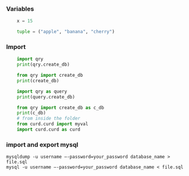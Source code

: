 ### Variables
```py
    x = 15

    tuple = ("apple", "banana", "cherry")
```

### Import 
```py
    import qry
    print(qry.create_db)

    from qry import create_db
    print(create_db)

    import qry as query
    print(query.create_db)

    from qry import create_db as c_db
    print(c_db)
    # from inside the folder
    from curd.curd import myval
    import curd.curd as curd
```

### import and export mysql
    mysqldump -u username –-password=your_password database_name > file.sql
    mysql -u username –-password=your_password database_name < file.sql 
